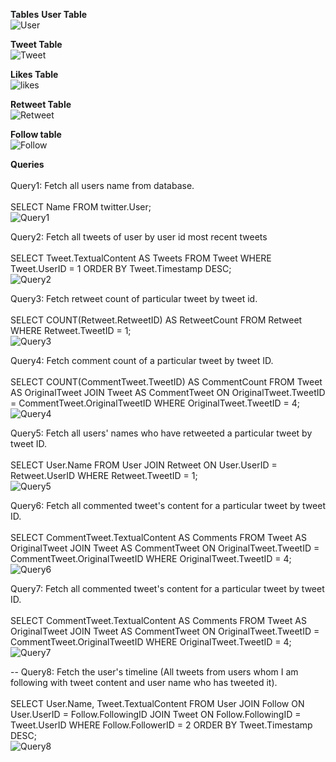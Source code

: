 **Tables**
**User Table**
<br>
![User](https://github.com/subhg/Promact-Assignment3-DatabaseEssentials/assets/113555022/a4a9b63e-b2ff-4e4d-a7cb-7ed387a96b75)

**Tweet Table**
<br>
![Tweet](https://github.com/subhg/Promact-Assignment3-DatabaseEssentials/assets/113555022/81b43d93-6971-4225-acc0-0b6abed13eea)

**Likes Table**
<br>
![likes](https://github.com/subhg/Promact-Assignment3-DatabaseEssentials/assets/113555022/fca9db40-45e6-430d-b9e0-53133eb9e217)

**Retweet Table**
<br>
![Retweet](https://github.com/subhg/Promact-Assignment3-DatabaseEssentials/assets/113555022/6594890e-4e5f-41ae-b0d5-e0ff616936f9)

**Follow table**
<br>
![Follow](https://github.com/subhg/Promact-Assignment3-DatabaseEssentials/assets/113555022/eb4ee7b1-2c83-4b82-a825-4ac4167210f4)

**Queries**
<br><br>
 Query1: Fetch all users name from database.
<br>
<br>
          SELECT Name FROM twitter.User;
         <br>
         ![Query1](https://github.com/subhg/Promact-Assignment3-DatabaseEssentials/assets/113555022/d99ade28-fb23-42e6-8069-d28146fc5dff)

Query2: Fetch all tweets of user by user id most recent tweets 
<br>
<br>
      SELECT Tweet.TextualContent AS Tweets
       FROM Tweet 
       WHERE Tweet.UserID = 1 
       ORDER BY Tweet.Timestamp DESC;
       <br>
      ![Query2](https://github.com/subhg/Promact-Assignment3-DatabaseEssentials/assets/113555022/4ae1fe8f-4956-462a-a130-a6b8e34be616)

 Query3: Fetch retweet count of particular tweet by tweet id.
<br>
<br>
          SELECT COUNT(Retweet.RetweetID) AS RetweetCount
           FROM Retweet
           WHERE Retweet.TweetID = 1;
           <br>
           ![Query3](https://github.com/subhg/Promact-Assignment3-DatabaseEssentials/assets/113555022/d4c1c59e-e322-4b70-9411-7bc125925ee6)
           
 Query4:  Fetch comment count of a particular tweet by tweet ID.
<br>
<br>
          SELECT COUNT(CommentTweet.TweetID) AS CommentCount
          FROM Tweet AS OriginalTweet
          JOIN Tweet AS CommentTweet ON OriginalTweet.TweetID = CommentTweet.OriginalTweetID
          WHERE OriginalTweet.TweetID = 4;
          <br>
          ![Query4](https://github.com/subhg/Promact-Assignment3-DatabaseEssentials/assets/113555022/06dba05a-f5f7-4de7-8d20-b19deeb73a67)

 Query5: Fetch all users' names who have retweeted a particular tweet by tweet ID.
<br>
<br>
          SELECT User.Name 
          FROM User 
          JOIN Retweet ON User.UserID = Retweet.UserID 
          WHERE Retweet.TweetID = 1;
          <br>
          ![Query5](https://github.com/subhg/Promact-Assignment3-DatabaseEssentials/assets/113555022/bc95a703-bdbe-4967-ba97-b419af7c5377)

   Query6: Fetch all commented tweet's content for a particular tweet by tweet ID.
  <br>
  <br>
            SELECT CommentTweet.TextualContent AS Comments
            FROM Tweet AS OriginalTweet
            JOIN Tweet AS CommentTweet ON OriginalTweet.TweetID = CommentTweet.OriginalTweetID
            WHERE OriginalTweet.TweetID = 4;
            <br>
            ![Query6](https://github.com/subhg/Promact-Assignment3-DatabaseEssentials/assets/113555022/d0ce80fe-2e1a-4603-b110-ded704f24661)
            
   Query7: Fetch all commented tweet's content for a particular tweet by tweet ID.
  <br>
  <br>
             SELECT CommentTweet.TextualContent AS Comments
             FROM Tweet AS OriginalTweet
             JOIN Tweet AS CommentTweet ON OriginalTweet.TweetID = CommentTweet.OriginalTweetID
             WHERE OriginalTweet.TweetID = 4;
             <br>
             ![Query7](https://github.com/subhg/Promact-Assignment3-DatabaseEssentials/assets/113555022/f4544a34-7dab-4f71-a40c-1dd63a26ef07)



  -- Query8: Fetch the user's timeline  (All tweets from users whom I am following with tweet content and user name who has tweeted it).
  <br>
  <br>
            SELECT User.Name, Tweet.TextualContent 
            FROM User 
            JOIN Follow ON User.UserID = Follow.FollowingID 
            JOIN Tweet ON Follow.FollowingID = Tweet.UserID 
            WHERE Follow.FollowerID = 2
            ORDER BY Tweet.Timestamp DESC;
            <br>
           ![Query8](https://github.com/subhg/Promact-Assignment3-DatabaseEssentials/assets/113555022/55ded762-d308-4297-8434-a7361dee1458)
       

